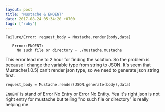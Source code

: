 ```yaml
---
layout: post
title: "Mustache & ENOENT"
date: 2017-08-24 05:34:20 +0700
tags: ["ruby"]
---
```


```
Failure/Error: request_body = Mustache.render(body,data)

   Errno::ENOENT:
     No such file or directory - ./mustache.mustache
```

This error lead me to 2 hour for finding the solution. So the problem is because I change the variable type from string to JSON. It's seem that Mustache(1.0.5) can't render json type, so we need to generate json string first.

```
request_body = Mustache.render(JSON.generate(body),data)
```

`ENOENT` is stand of Error No Entry or Error No Entity. Yea it's right json is not right entry for mustache but telling "no such file or directory" is really helping me.
